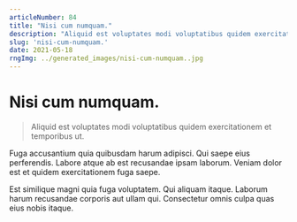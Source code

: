 ```yaml
---
articleNumber: 84
title: "Nisi cum numquam."
description: "Aliquid est voluptates modi voluptatibus quidem exercitationem et temporibus ut."
slug: 'nisi-cum-numquam.'
date: 2021-05-18
rngImg: ../generated_images/nisi-cum-numquam..jpg
---
```


# Nisi cum numquam.

> Aliquid est voluptates modi voluptatibus quidem exercitationem et temporibus ut.

Fuga accusantium quia quibusdam harum adipisci. Qui saepe eius perferendis. Labore atque ab est recusandae ipsam laborum. Veniam dolor est et quidem exercitationem fuga saepe.
 Est similique magni quia fuga voluptatem. Qui aliquam itaque. Laborum harum recusandae corporis aut ullam qui. Consectetur omnis culpa quas eius nobis itaque.

